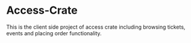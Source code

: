 # Access-Crate
This is the client side project of access crate including browsing tickets, events and placing order functionality.
